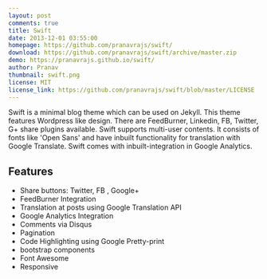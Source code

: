 ```yaml
---
layout: post
comments: true
title: Swift
date: 2013-12-01 03:55:00
homepage: https://github.com/pranavrajs/swift/
download: https://github.com/pranavrajs/swift/archive/master.zip
demo: https://pranavrajs.github.io/swift/
author: Pranav
thumbnail: swift.png
license: MIT
license_link: https://github.com/pranavrajs/swift/blob/master/LICENSE
---
```


Swift is a minimal blog theme which can be used on Jekyll.
This theme features Wordpress like design. There are FeedBurner, Linkedin, FB, Twitter, G+ share plugins available. Swift supports multi-user contents. It consists of fonts like 'Open Sans' and have inbuilt functionality for translation with Google Translate. Swift comes with inbuilt-integration in Google Analytics.

## Features

* Share buttons: Twitter, FB , Google+
* FeedBurner Integration
* Translation at posts using Google Translation API
* Google Analytics Integration
* Comments via Disqus
* Pagination
* Code Highlighting using Google Pretty-print
* bootstrap components
* Font Awesome
* Responsive
